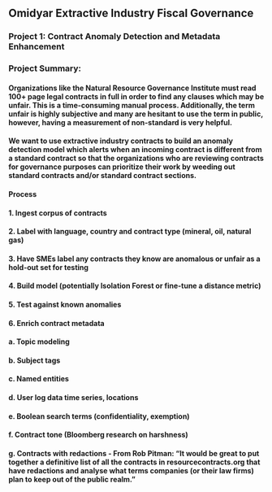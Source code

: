 ## Omidyar Extractive Industry Fiscal Governance
### Project 1: Contract Anomaly Detection and Metadata Enhancement
### Project Summary:
 
#### Organizations like the Natural Resource Governance Institute must read 100+ page legal contracts in full in order to find any clauses which may be unfair. This is a time-consuming manual process. Additionally, the term unfair is highly subjective and many are hesitant to use the term in public, however, having a measurement of non-standard is very helpful.  
 
#### We want to use extractive industry contracts to build an anomaly detection model which alerts when an incoming contract is different from a standard contract so that the organizations who are reviewing contracts for governance purposes can prioritize their work by weeding out standard contracts and/or standard contract sections.

#### Process

####    1. Ingest corpus of contracts
####    2. Label with language, country and contract type (mineral, oil, natural gas)
####    3. Have SMEs label any contracts they know are anomalous or unfair as a hold-out set for testing
####    4. Build model (potentially Isolation Forest or fine-tune a distance metric)
####    5. Test against known anomalies
####    6. Enrich contract metadata
####        a. Topic modeling
####        b. Subject tags
####        c. Named entities
####        d. User log data time series, locations
####        e. Boolean search terms (confidentiality, exemption)
####        f. Contract tone (Bloomberg research on harshness)
####        g. Contracts with redactions - From Rob Pitman: “It would be great to put together a definitive list of all the contracts in resourcecontracts.org that have redactions and analyse what terms companies (or their law firms) plan to keep out of the public realm.”
